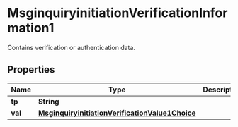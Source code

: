 

# MsginquiryinitiationVerificationInformation1

Contains verification or authentication data.
## Properties

Name | Type | Description | Notes
------------ | ------------- | ------------- | -------------
**tp** | **String** |  |  [optional]
**val** | [**MsginquiryinitiationVerificationValue1Choice**](MsginquiryinitiationVerificationValue1Choice.md) |  |  [optional]



